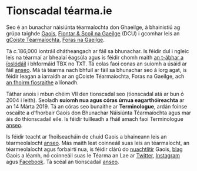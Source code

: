 # Tionscadal téarma.ie

Seo é an bunachar náisiúnta téarmaíochta don Ghaeilge, á bhainistiú ag grúpa taighde [Gaois](https://www.gaois.ie/), [Fiontar & Scoil na Gaeilge](https://www.dcu.ie/fiontarscoilnagaeilge) (DCU) i gcomhar leis an g[Coiste Téarmaíochta](https://www.forasnagaeilge.ie/fuinn/focloireacht/), [Foras na Gaeilge](https://www.forasnagaeilge.ie/).

Tá <i>c.</i>186,000 iontráil dhátheangach ar fáil sa bhunachar. Is féidir dul i ngleic leis na téarmaí ar bhealaí éagsúla agus is féidir chomh maith [an t-ábhar a íoslódáil](/ioslodail/) i bhformáid TBX no TXT. Tá eolas faoi conas an suíomh a úsáid ar fáil [anseo](/cabhair/conas-usaid.ga). Má tá téarma nach bhfuil ar fáil sa bhunachar seo á lorg agat, is féidir leagan a iarraidh ar an gCoiste Téarmaíochta, Foras na Gaeilge, ach [an fhoirm fiosraithe](/ceist/) a líonadh.

Táthar anois i mbun chéim VII den tionscadal seo (tionscadal atá ar bun ó 2004 i leith). Seoladh **suíomh nua agus córas úrnua eagarthóireachta** ar an 14 Márta 2019. Tá an córas seo bunaithe ar **Terminologue**, ardán foinse oscailte a d’fhorbair Gaois don Bhunachar Náisiúnta Téarmaíochta agus mar áis do thionscadail eile. Is féidir tuilleadh a fháil amach faoi Terminologue [anseo](http://www.terminologue.org/).

Is féidir teacht ar fhoilseacháin de chuid Gaois a bhaineann leis an téarmeolaíocht [anseo](https://www.gaois.ie/ga/about/publications/). Más maith leat coinneáil suas leis an téarmaíocht, an téarmeolaíocht agus forbairtí nua, is féidir clárú do [nuachtlitir](https://www.gaois.ie/ga/newsletter/) Gaois, [blag](https://www.gaois.ie/ga/blog/) Gaois a léamh, nó coinneáil suas le Téarma an Lae ar [Twitter](https://twitter.com/tearma_ie), [Instagram](https://www.instagram.com/tearma_ie/) agus [Facebook](https://www.facebook.com/tearma.ie/). Tá scéal an tionscadail [anseo](/eolas/stair.ga).


